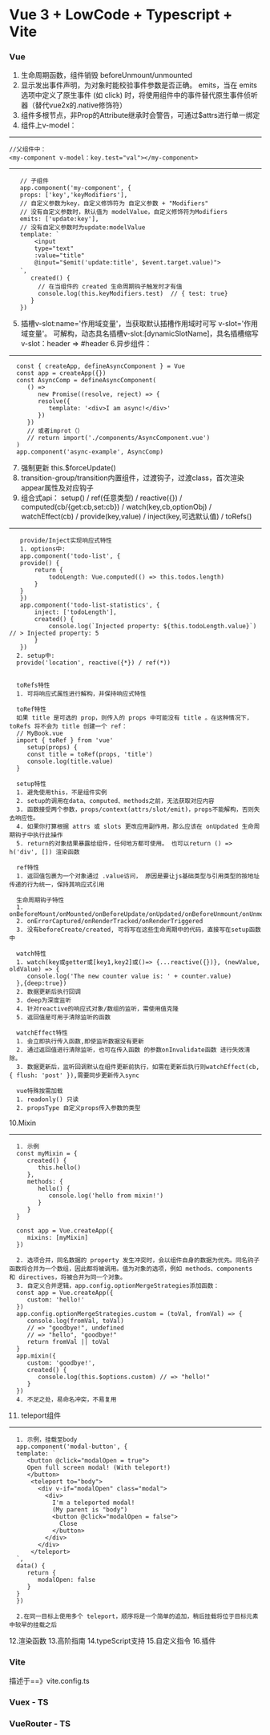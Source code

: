 # Vue 3 + LowCode + Typescript + Vite

### Vue

1. 生命周期函数，组件销毁  beforeUnmount/unmounted
2. 显示发出事件声明，为对象时能校验事件参数是否正确。 emits，当在 emits 选项中定义了原生事件 (如 click) 时，将使用组件中的事件替代原生事件侦听器（替代vue2x的.native修饰符）
3. 组件多根节点，非Prop的Attribute继承时会警告，可通过$attrs进行单一绑定
4. 组件上v-model：
---
    //父组件中：
    <my-component v-model：key.test="val"></my-component>

---
       // 子组件
       app.component('my-component', {
       props: ['key','keyModifiers'], 
       // 自定义参数为key，自定义修饰符为 自定义参数 + "Modifiers"
       // 没有自定义参数时，默认值为 modelValue，自定义修饰符为Modifiers
       emits: ['update:key'], 
       // 没有自定义参数时为update:modelValue
       template: `
           <input
           type="text"
           :value="title"
           @input="$emit('update:title', $event.target.value)">
       `，
          created() {
            // 在当组件的 created 生命周期钩子触发时才有值
            console.log(this.keyModifiers.test)  // { test: true}
          }
       })
5. 插槽v-slot:name='作用域变量'，当获取默认插槽作用域时可写 v-slot='作用域变量'。
   可解构，动态具名插槽v-slot:[dynamicSlotName]，具名插槽缩写v-slot：header => #header
6.异步组件：

---
      const { createApp, defineAsyncComponent } = Vue
      const app = createApp({})
      const AsyncComp = defineAsyncComponent(
         () =>
            new Promise((resolve, reject) => {
            resolve({
               template: '<div>I am async!</div>'
            })
         })
         // 或者improt（）
         // return import('./components/AsyncComponent.vue')
      )
      app.component('async-example', AsyncComp)
7. 强制更新 this.$forceUpdate()
8. transition-group/transition内置组件，过渡钩子，过渡class，首次渲染appear属性及对应钩子
9. 组合式api： setup() / ref(任意类型) / reactive({}) / computed(cb/{get:cb,set:cb}) / watch(key,cb,optionObj) / watchEffect(cb) / provide(key,value) / inject(key,可选默认值) / toRefs()

---
       provide/Inject实现响应式特性
       1. options中:
       app.component('todo-list', {
       provide() {
           return {
               todoLength: Vue.computed(() => this.todos.length)
           }
       }
       })
       app.component('todo-list-statistics', {
           inject: ['todoLength'],
           created() {
               console.log(`Injected property: ${this.todoLength.value}`) // > Injected property: 5
           }
       })
      2. setup中:
      provide('location', reactive({*}) / ref(*))
         

      toRefs特性
      1. 可将响应式属性进行解构，并保持响应式特性
      
      toRef特性
      如果 title 是可选的 prop，则传入的 props 中可能没有 title 。在这种情况下，toRefs 将不会为 title 创建一个 ref：
      // MyBook.vue
      import { toRef } from 'vue'
         setup(props) {
         const title = toRef(props, 'title')
         console.log(title.value)
      }

      setup特性
      1. 避免使用this，不是组件实例
      2. setup的调用在data、computed、methods之前，无法获取对应内容
      3. 函数接受两个参数，props/context(attrs/slot/emit)，props不能解构，否则失去响应性。 
      4. 如果你打算根据 attrs 或 slots 更改应用副作用，那么应该在 onUpdated 生命周期钩子中执行此操作
      5. return的对象结果暴露给组件，任何地方都可使用。 也可以return () => h('div', []) 渲染函数

      ref特性
      1. 返回值包裹为一个对象通过 .value访问， 原因是要让js基础类型与引用类型的按地址传递的行为统一，保持其响应式引用

      生命周期钩子特性
      1. onBeforeMount/onMounted/onBeforeUpdate/onUpdated/onBeforeUnmount/onUnmounted/onActivated/onDeactivated
      2. onErrorCaptured/onRenderTracked/onRenderTriggered
      3. 没有beforeCreate/created, 可将写在这些生命周期中的代码，直接写在setup函数中
      
      watch特性
      1. watch(key或getter或[key1,key2]或()=> {...reactive({})}, (newValue, oldValue) => {
         console.log('The new counter value is: ' + counter.value)
      },{deep:true})
      2. 数据更新后执行回调
      3. deep为深度监听
      4. 针对reactive的响应式对象/数组的监听，需使用值克隆
      5. 返回值是可用于清除监听的函数

      watchEffect特性
      1. 会立即执行传入函数,即使监听数据没有更新
      2. 通过返回值进行清除监听，也可在传入函数 的参数onInvalidate函数 进行失效清除。
      3. 数据更新后，监听回调默认在组件更新前执行，如需在更新后执行则watchEffect(cb,{ flush: 'post' }),需要同步更新传入sync

      vue特殊按需加载
      1. readonly() 只读
      2. propsType 自定义props传入参数的类型

10.Mixin

---
      1. 示例
      const myMixin = {
         created() {
            this.hello()
         },
         methods: {
            hello() {
               console.log('hello from mixin!')
            }
         }
      }
      
      const app = Vue.createApp({
         mixins: [myMixin]
      })

      2. 选项合并，同名数据的 property 发生冲突时，会以组件自身的数据为优先。同名钩子函数将合并为一个数组，因此都将被调用。值为对象的选项，例如 methods、components 和 directives，将被合并为同一个对象。
      3. 自定义合并逻辑，app.config.optionMergeStrategies添加函数：
      const app = Vue.createApp({
         custom: 'hello!'
      })
      app.config.optionMergeStrategies.custom = (toVal, fromVal) => {
         console.log(fromVal, toVal)
         // => "goodbye!", undefined
         // => "hello", "goodbye!"
         return fromVal || toVal
      }
      app.mixin({
         custom: 'goodbye!',
         created() {
            console.log(this.$options.custom) // => "hello!"
         }
      })
      4. 不足之处，易命名冲突，不易复用

11. teleport组件
---
      1. 示例，挂载至body
      app.component('modal-button', {
      template: `
         <button @click="modalOpen = true">
         Open full screen modal! (With teleport!)
         </button>
          <teleport to="body">
            <div v-if="modalOpen" class="modal">
              <div>
                I'm a teleported modal! 
                (My parent is "body")
                <button @click="modalOpen = false">
                  Close
                </button>
              </div>
            </div>
          </teleport>
      `,
      data() {
         return {
            modalOpen: false
         }
      }
      })
   
      2.在同一目标上使用多个 teleport，顺序将是一个简单的追加，稍后挂载将位于目标元素中较早的挂载之后
12.渲染函数
13.高阶指南
14.typeScript支持
15.自定义指令
16.插件
### Vite
描述于==》vite.config.ts

### Vuex - TS

### VueRouter - TS

